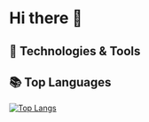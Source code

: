 # Hi there 👋

## 🔧 Technologies & Tools

## 📚 Top Languages

[![Top Langs](https://github-readme-stats.vercel.app/api/top-langs/?username=GoncaloVCorreia&layout=donut-vertical&size_weight=0&count_weight=1)](https://github.com/anuraghazra/github-readme-stats)


